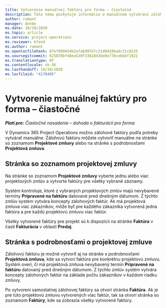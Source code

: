 ```yaml
---
title: Vytvorenie manuálnej faktúry pro forma – čiastočné
description: Táto téma poskytuje informácie o manuálnom vytváraní zálohovej faktúry v Project Operations.
author: rumant
manager: Annbe
ms.date: 10/19/2020
ms.topic: article
ms.service: project-operations
ms.reviewer: kfend
ms.author: rumant
ms.openlocfilehash: 87ef090454b2a7ab997e7c21d8d10badc31c8235
ms.sourcegitcommit: 625878bf48ea530f3381843be0e778cebbbf1922
ms.translationtype: HT
ms.contentlocale: sk-SK
ms.lasthandoff: 10/30/2020
ms.locfileid: "4176405"
---
```

# <a name="create-a-manual-proforma-invoice---lite"></a>Vytvorenie manuálnej faktúry pro forma – čiastočné

_**Platí pre:** Čiastočné nasadenie – dohoda o fakturácii pro forma_

V Dynamics 365 Project Operations možno zálohové faktúry podľa potreby vytvárať manuálne. Zálohovú faktúru môžete vytvoriť manuálne na stránke so zoznamom **Projektové zmluvy** alebo na stránke s podrobnosťami **Projektová zmluva**.

##  <a name="project-contracts-list-page"></a>Stránka so zoznamom projektovej zmluvy

Na stránke so zoznamom **Projektové zmluvy** vyberte jednu alebo viac projektových zmlúv a vytvorte faktúry pre všetky vybrané záznamy.

Systém kontroluje, ktoré z vybraných projektových zmlúv majú nevybavené termíny **Pripravené na faktúru** datované pred dnešným dátumom. Z týchto zmlúv systém vytvára koncepty zálohových faktúr. Ak má projektová zmluva viac zákazníkov, môže byť pre každého zákazníka vytvorená jedna faktúra a pre každú projektovú zmluvu viac faktúr.

Všetky vytvorené faktúry pre projekt sú k dispozícii na stránke **Faktúra** v časti **Fakturácia** v oblasti **Predaj**.

## <a name="project-contract-details-page"></a>Stránka s podrobnosťami o projektovej zmluve

Zálohovú faktúru je možné vytvoriť aj na stránke s podrobnosťami **Projektová zmluva**, kde sa vytvorí faktúra pre konkrétnu projektovú zmluvu. Systém overí, či má projektová zmluva nevybavený termín **Pripravené na faktúru** datovaný pred dnešným dátumom. Z týchto zmlúv systém vytvára koncepty zálohových faktúr na základe počtu zákazníkov v každom riadku zmluvy.

Po vytvorení samostatnej zálohovej faktúry sa otvorí stránka **Faktúra**. Ak je pre túto projektovú zmluvu vytvorených viac faktúr, tak sa otvorí stránka so zoznamom **Faktúry**, kde sa zobrazia všetky vytvorené faktúry.
